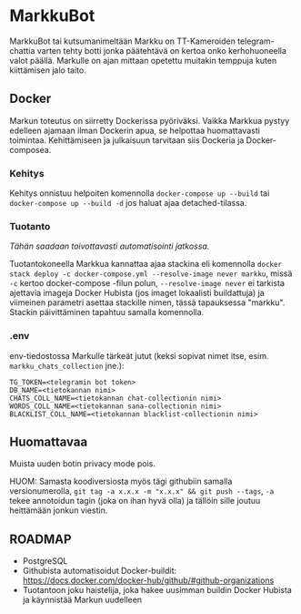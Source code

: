 # MarkkuBot

MarkkuBot tai kutsumanimeltään Markku on TT-Kameroiden telegram-chattia varten tehty botti jonka päätehtävä on kertoa onko kerhohuoneella valot päällä. Markulle on ajan mittaan opetettu muitakin temppuja kuten kiittämisen jalo taito.

## Docker

Markun toteutus on siirretty Dockerissa pyöriväksi. Vaikka Markkua pystyy edelleen ajamaan ilman Dockerin apua, se helpottaa huomattavasti toimintaa. Kehittämiseen ja julkaisuun tarvitaan siis Dockeria ja Docker-composea.

### Kehitys

Kehitys onnistuu helpoiten komennolla `docker-compose up --build` tai `docker-compose up --build -d` jos haluat ajaa detached-tilassa. 

### Tuotanto

*Tähän saadaan toivottavasti automatisointi jatkossa.*

Tuotantokoneella Markkua kannattaa ajaa stackina eli komennolla
`docker stack deploy -c docker-compose.yml --resolve-image never markku`,
missä `-c` kertoo docker-compose -filun polun, `--resolve-image never` ei tarkista ajettavia imageja Docker Hubista (jos imaget lokaalisti buildattuja) ja viimeinen parametri asettaa stackille nimen, tässä tapauksessa "markku". Stackin päivittäminen tapahtuu samalla komennolla.

### .env

env-tiedostossa Markulle tärkeät jutut (keksi sopivat nimet itse, esim. `markku_chats_collection` jne.):

```
TG_TOKEN=<telegramin bot token>
DB_NAME=<tietokannan nimi>
CHATS_COLL_NAME=<tietokannan chat-collectionin nimi>
WORDS_COLL_NAME=<tietokannan sana-collectionin nimi>
BLACKLIST_COLL_NAME=<tietokannan blacklist-collectionin nimi>
```

## Huomattavaa

Muista uuden botin privacy mode pois.

HUOM: Samasta koodiversiosta myös tägi githubiin samalla versionumerolla, `git tag -a x.x.x -m "x.x.x" && git push --tags`, `-a` tekee annotoidun tagin (joka on ihan hyvä olla) ja tällöin sille joutuu heittämään jonkun viestin.

## ROADMAP

* PostgreSQL
* Githubista automatisoidut Docker-buildit: https://docs.docker.com/docker-hub/github/#github-organizations
* Tuotantoon joku haistelija, joka hakee uusimman buildin Docker Hubista ja käynnistää Markun uudelleen

